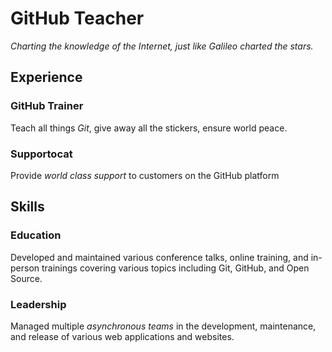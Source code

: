 # GitHub Teacher


_Charting the knowledge of the Internet, just like Galileo charted the stars._

## Experience
###
### GitHub Trainer

Teach all things *Git*, give away all the stickers, ensure world peace.

<!--
  Note here: Learners -- yup, you found the error!
  Course maintainers -- leave the italics with * instead of _ for the error case.
-->

### Supportocat

Provide _world class support_ to customers on the GitHub platform

## Skills

### Education

Developed and maintained various conference talks, online training, and in-person trainings covering various topics including Git, GitHub, and Open Source.

### Leadership

Managed multiple _asynchronous teams_ in the development, maintenance, and release of various web applications and websites.
